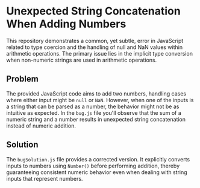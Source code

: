 # Unexpected String Concatenation When Adding Numbers

This repository demonstrates a common, yet subtle, error in JavaScript related to type coercion and the handling of null and NaN values within arithmetic operations. The primary issue lies in the implicit type conversion when non-numeric strings are used in arithmetic operations. 

## Problem

The provided JavaScript code aims to add two numbers, handling cases where either input might be `null` or `NaN`. However,  when one of the inputs is a string that can be parsed as a number, the behavior might not be as intuitive as expected. In the `bug.js` file you'll observe that the sum of a numeric string and a number results in unexpected string concatenation instead of numeric addition.

## Solution

The `bugSolution.js` file provides a corrected version.  It explicitly converts inputs to numbers using `Number()` before performing addition, thereby guaranteeing consistent numeric behavior even when dealing with string inputs that represent numbers.